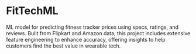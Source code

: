 # FitTechML
ML model for predicting fitness tracker prices using specs, ratings, and reviews. Built from Flipkart and Amazon data, this project includes extensive feature engineering to enhance accuracy, offering insights to help customers find the best value in wearable tech.
